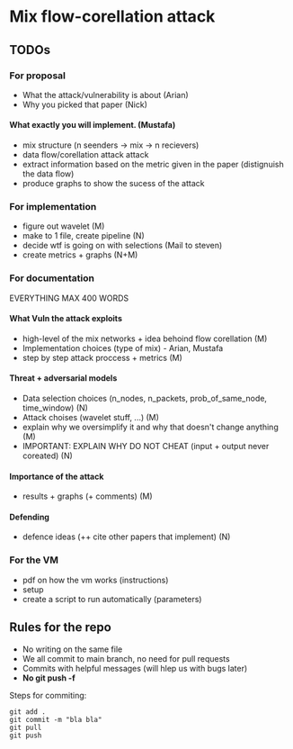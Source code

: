 # Mix flow-corellation attack

## TODOs

### For proposal
 - What the attack/vulnerability is about (Arian)
 - Why you picked that paper (Nick)

#### What exactly you will implement. (Mustafa)
 - mix structure (n seenders -> mix -> n recievers)
 - data flow/corellation attack attack
 - extract information based on the metric given in the paper (distignuish the data flow)
 - produce graphs to show the sucess of the attack


### For implementation
  - figure out wavelet (M)
  - make to 1 file, create pipeline (N)
  - decide wtf is going on with selections (Mail to steven)
  - create metrics + graphs (N+M)
 

### For documentation
EVERYTHING MAX 400 WORDS

#### What Vuln the attack exploits
 - high-level of the mix networks + idea behoind flow corellation (M)
 - Implementation choices (type of mix) - Arian, Mustafa
 - step by step attack proccess + metrics (M)

#### Threat + adversarial models
 - Data selection choices (n_nodes, n_packets, prob_of_same_node, time_window) (N)
 - Attack choises (wavelet stuff, ...) (M)
 - explain why we oversimplify it and why that doesn't change anything (M)
 - IMPORTANT: EXPLAIN WHY DO NOT CHEAT (input + output never coreated) (N)

#### Importance of the attack
 - results + graphs (+ comments) (M)

#### Defending
 - defence ideas (++ cite other papers that implement) (N)

### For the VM
 - pdf on how the vm works (instructions)
 - setup
 - create a script to run automatically (parameters)

## Rules for the repo
 - No writing on the same file
 - We all commit to main branch, no need for pull requests
 - Commits with helpful messages (will hlep us with bugs later)
 - **No git push -f**

Steps for commiting:

```
git add .
git commit -m "bla bla"
git pull
git push
```